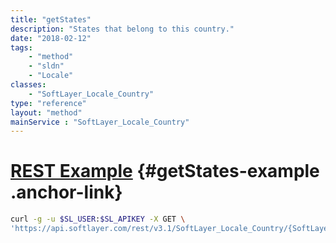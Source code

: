 ```yaml
---
title: "getStates"
description: "States that belong to this country."
date: "2018-02-12"
tags:
    - "method"
    - "sldn"
    - "Locale"
classes:
    - "SoftLayer_Locale_Country"
type: "reference"
layout: "method"
mainService : "SoftLayer_Locale_Country"
---
```


# [REST Example](#getStates-example) <a href="/article/rest/"><i class="fas fa-question"></i></a> {#getStates-example .anchor-link} 
```bash
curl -g -u $SL_USER:$SL_APIKEY -X GET \
'https://api.softlayer.com/rest/v3.1/SoftLayer_Locale_Country/{SoftLayer_Locale_CountryID}/getStates'
```
